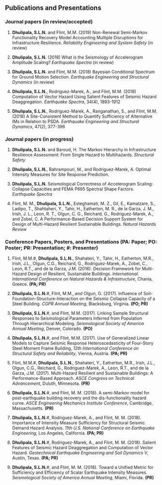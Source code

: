 
## Publications and Presentations


### Journal papers (in review/accepted)

1. **Dhulipala, S.L.N.** and Flint, M.M. (2019) Non-Renewal Semi-Markov Functionality Recovery Model Accounting Multiple Disruptions for Infrastructure Resilience. *Reliability Engineering and System Safety* (in review)

2. **Dhulipala, S.L.N.** (2018) What is the Seismology of Accelerogram Amplitude Scaling? *Earthquake Spectra* (in review)

3. **Dhulipala, S.L.N.** and Flint, M.M. (2018) Bayesian Conditional Spectrum for Ground Motion Selection. *Earthquake Engineering and Structural Dynamics* (in review)

4. **Dhulipala, S.L.N.**, Rodriguez-Marek, A., and Flint, M.M. (2018) Computation of Vector Hazard Using Salient Features of Seismic Hazard Deaggregation. *Earthquake Spectra*, 34(4), 1893-1912

5. **Dhulipala, S.L.N.**, Rodriguez-Marek, A., Ranganathan, S., and Flint, M.M. (2018) A Site-Consistent Method to Quantify Sufficiency of Alternative IMs in Relation to PSDA. *Earthquake Engineering and Structural Dynamics*, 47(2), 377-396


### Journal papers (in progress)

1. **Dhulipala, S.L.N.** and Baroud, H. The Markov Hierarchy in Infrastructure Resilience Assessment: From Single Hazard to Multihazards. *Structural Safety*

2. **Dhulipala, S.L.N.**, Bahrampouri, M., and Rodriguez-Marek, A. Optimal Intensity Measures for Site Response Prediction.

3. **Dhulipala, S.L.N.** Seismological Correctness of Accelerogram Scaling: Collapse Capacities and FEMA P695 Spectral Shape Factors. *Earthquake Spectra*

4. Flint, M. M., **Dhulipala, S.L.N.**, Esteghamati, M. Z., Gil, E., Kamalzare, S., Ladipo, T., Shahtaheri, Y., Tahir, H., Eatherton, M. R., de la Garza, J. M., Irish, J. L., Leon, R. T., Olgun, C. G., Reichard, G., Rodriguez-Marek, A., and Zobel, C. A Performance-Based Decision Support System for Design of Multi-Hazard Resilient Sustainable Buildings. *Natural Hazards Review*


### Conference Papers, Posters, and Presentations (PA: Paper; PO: Poster; PR: Presentation; #: Presenter)

1. Flint, M.M.#, **Dhulipala, S.L.N.**, Shahateri, Y., Tahir, H., Eatherton, M.R., Irish, J.L., Olgun, C.G., Reichard, G., Rodriguez-Marek, A., Zobel, C., Leon, R.T., and de la Garza, J.M. (2016). Decision Framework for Multi-Hazard Design of Resilient, Sustainable Buildings. *International. International Conference on Natural Hazards & Infrastructure*, Chania, Greece. **(PA; PR)**

2. **Dhulipala, S.L.N.**#, Flint, M.M., and Olgun, G. (2017). Influence of Soil-Foundation-Structure-Interaction on the Seismic Collapse Capacity of a Steel Building. *CGPR Annual Meeting*, Blacksburg, Virginia. **(PO; PR)**

3. **Dhulipala, S.L.N.**#, and Flint, M.M. (2017). Linking Sample Structural Responses to Seismological Parameters Inferred from Population Through Hierarchical Modeling. *Seismological Society of America Annual Meeting*, Denver, Colorado. **(PO)**

4. **Dhulipala, S.L.N.**#, and Flint, M.M. (2017). Use of Generalized Linear Models to Capture Seismic Response Heteroscedasticity of Four-Story Steel Moment Frame Building, *12th International Conference on Structural Safety and Reliability*, Vienna, Austria. **(PA; PR)**

5. Flint, M.M.#, **Dhulipala, S.L.N.**, Shahateri, Y., Eatherton, M.R., Irish, J.L., Olgun, C.G., Reichard, G., Rodriguez-Marek, A., Leon, R.T., and de la Garza, J.M. (2017). Multi-Hazard Resilient and Sustainable Buildings:
A Performance-Based Approach. *ASCE Congress on Technical Advancement*, Duluth, Minnesota. **(PR)**

6. **Dhulipala, S.L.N.**#, and Flint, M. M. (2018). A semi-Markov model for post-earthquake building recovery and the dis-functionality hazard curve. *ASCE Engineering Mechanics Institute Conference*, Cambridge, Massachusetts. **(PR)**

7. **Dhulipala, S.L.N.**#, Rodriguez-Marek, A., and Flint, M. M. (2018). Importance of Intensity Measure Sufficiency for Structural Seismic Demand Hazard Analysis. *11th U.S. National Conference on Earthquake Engineering*, Los Angeles, California. **(PA; PR)**

8. **Dhulipala, S.L.N.**#, Rodriguez-Marek, A., and Flint, M. M. (2018). Salient Features of Seismic Hazard Deaggregation and Computation of Vector Hazard. *Geotechnical Earthquake Engineering and Soil Dynamics V*, Austin, Texas. **(PA; PR)**

9. **Dhulipala, S.L.N.**#, and Flint, M. M. (2018). Toward a Unified Metric for Sufficiency and Efficiency of Scalar Earthquake Intensity Measures. *Seismological Society of America Annual Meeting*, Miami, Florida. **(PR)**
